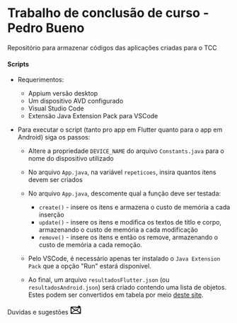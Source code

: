 # Trabalho de conclusão de curso - Pedro Bueno

Repositório para armazenar códigos das aplicações criadas para o TCC

#### Scripts

- Requerimentos:
  - Appium versão desktop
  - Um dispositivo AVD configurado
  - Visual Studio Code
  - Extensão Java Extension Pack para VSCode
    <br>
- Para executar o script (tanto pro app em Flutter quanto para o app em Android) siga os passos:

  - Altere a propriedade `DEVICE_NAME` do arquivo `Constants.java` para o nome do dispositivo utilizado
  - No arquivo `App.java`, na variável `repeticoes`, insira quantos itens devem ser criados
  - No arquivo `App.java`, descomente qual a função deve ser testada:

    - `create()` - insere os itens e armazena o custo de memória a cada inserção
    - `update()` - insere os itens e modifica os textos de títlo e corpo, armazenando o custo de memória a cada modificação
    - `remove()` - insere os itens e então os remove, armazenando o custo de memória a cada remoção.

  - Pelo VSCode, é necessário apenas ter instalado o `Java Extension Pack` que a opção "Run" estará disponível.

  - Ao final, um arquivo `resultadosFlutter.json` (ou `resultadosAndroid.json`) será criado contendo uma lista de objetos. Estes podem ser convertidos em tabela por meio [deste site](https://www.convertcsv.com/json-to-csv.htm).

Duvidas e sugestões [<img src="readmefiles/mailto.png" width="25" alt="mailto" style="vertical-align:bottom"> ](mailto:parcb.augusto@gmail.com?subject=%5BTCC%5D%20D%C3%BAvida)
